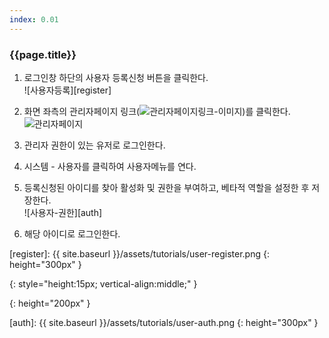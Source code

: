 ```yaml
---
index: 0.01
---
```

### {{page.title}}

1. 로그인창 하단의 사용자 등록신청 버튼을 클릭한다.  
![사용자등록][register]

1. 화면 좌측의 관리자페이지 링크(![관리자페이지링크-이미지][admin-page-link])를 클릭한다.  
![관리자페이지][go-to-admin-page]

1. 관리자 권한이 있는 유저로 로그인한다.  

1. 시스템 - 사용자를 클릭하여 사용자메뉴를 연다.  

1. 등록신청된 아이디를 찾아 활성화 및 권한을 부여하고, 베타적 역할을 설정한 후 저장한다.  
![사용자-권한][auth]

1. 해당 아이디로 로그인한다.

[register]: {{ site.baseurl }}/assets/tutorials/user-register.png
{: height="300px" }

[admin-page-link]: {{site.baseurl}}/assets/tutorials/go-to-admin-page.png
{: style="height:15px; vertical-align:middle;" }

[go-to-admin-page]: {{site.baseurl}}/assets/tutorials/scene-import-01.png
{: height="200px" }

[auth]: {{ site.baseurl }}/assets/tutorials/user-auth.png
{: height="300px" }
